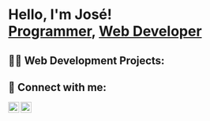 <h1>Hello, I'm José! <br/><a href="https://github.com/joshmadakor1">Programmer</a>, <a href="https://www.linkedin.com/in/joshmadakor/">Web Developer</a>
<h2>👨‍💻 Web Development Projects:</h2>

<h2> 🤳 Connect with me:</h2>

[<img align="left" alt="zebabo | LinkedIn" width="22px" src="https://cdn.jsdelivr.net/npm/simple-icons@v3/icons/linkedin.svg" />][linkedin]
[<img align="left" alt="zebabo | Instagram" width="22px" src="https://cdn.jsdelivr.net/npm/simple-icons@v3/icons/instagram.svg" />][instagram]




[instagram]: https://www.instagram.com/zebabo_/
[linkedin]: https://www.linkedin.com/in/jose-babo-7a6990335/


